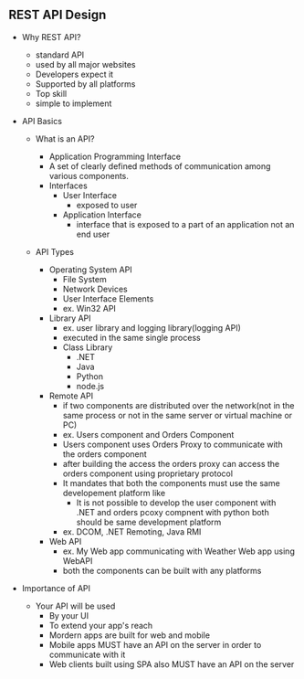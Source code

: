 ## REST API Design

- Why REST API?
    - standard API
    - used by all major websites
    - Developers expect it
    - Supported by all platforms
    - Top skill
    - simple to implement

- API Basics
    - What is an API?
        - Application Programming Interface
        - A set of clearly defined methods of communication among various components.
        - Interfaces
            - User Interface
                - exposed to user
            - Application Interface
                -  interface that is exposed to a part of an application not an end user

    - API Types
        - Operating System API
            - File System
            - Network Devices
            - User Interface Elements
            - ex. Win32 API
        - Library API
            - ex. user library and logging library(logging API)
            - executed in the same single process
            - Class Library
                - .NET
                - Java
                - Python
                - node.js
        - Remote API
            - if two components are distributed over the network(not in the same process or not in the same server or virtual machine or PC)
            - ex. Users component and Orders Component
            - Users component uses Orders Proxy to communicate with the orders component
            - after building the access the orders proxy can access the orders component using proprietary protocol
            - It mandates that both the components must use the same developement platform like
                - It is not possible to develop the user component with .NET and orders pcoxy compnent with python both should be same development platform
            - ex. DCOM, .NET Remoting, Java RMI
        - Web API
            -  ex. My Web app communicating with Weather Web app using WebAPI
            - both the components can be built with any platforms


- Importance of API
    - Your API will be used
        - By your UI
        - To extend your app's reach
        - Mordern apps are built for web and mobile
        - Mobile apps MUST have an API on the server in order to communicate with it
        - Web clients built using SPA also MUST have an API on the server
